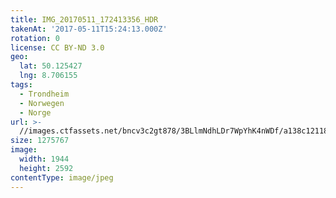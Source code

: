 ```yaml
---
title: IMG_20170511_172413356_HDR
takenAt: '2017-05-11T15:24:13.000Z'
rotation: 0
license: CC BY-ND 3.0
geo:
  lat: 50.125427
  lng: 8.706155
tags:
  - Trondheim
  - Norwegen
  - Norge
url: >-
  //images.ctfassets.net/bncv3c2gt878/3BLlmNdhLDr7WpYhK4nWDf/a138c1211883bd6bb2012f99176faf81/img_20170511_172413356_hdr_33840873593_o
size: 1275767
image:
  width: 1944
  height: 2592
contentType: image/jpeg
---
```


